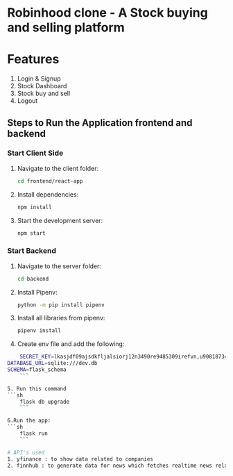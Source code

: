 # Robinhood clone - A Stock buying and selling platform
# Features 
1. Login & Signup
2. Stock Dashboard 
3. Stock buy and sell
4. Logout
   
## Steps to Run the Application frontend and backend

### Start Client Side
1. Navigate to the client folder:
    ```sh
    cd frontend/react-app
    ```
2. Install dependencies:
    ```sh
    npm install
    ```
3. Start the development server:
    ```sh
    npm start
    ```

### Start Backend
1. Navigate to the server folder:
    ```sh
    cd backend
    ```
2. Install Pipenv:
    ```sh
    python -m pip install pipenv
    ```
3. Install all libraries from pipenv:
    ```sh
    pipenv install
    ```

4. Create env file and add the following:
```sh
    SECRET_KEY=lkasjdf09ajsdkfljalsiorj12n3490re9485309irefvn,u90818734902139489230
DATABASE_URL=sqlite:///dev.db
SCHEMA=flask_schema
    ```

5. Run this command
```sh
    flask db upgrade
    ```

6.Run the app:
```sh
    flask run
    ```

# API's used
1. yfinance : to show data related to companies
2. finnhub : to generate data for news which fetches realtime news related to stocks.
